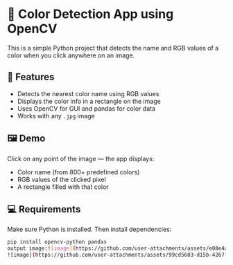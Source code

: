 # 🎨 Color Detection App using OpenCV

This is a simple Python project that detects the name and RGB values of a color when you click anywhere on an image.

## 📌 Features

- Detects the nearest color name using RGB values
- Displays the color info in a rectangle on the image
- Uses OpenCV for GUI and pandas for color data
- Works with any `.jpg` image

## 🖼 Demo

Click on any point of the image — the app displays:
- Color name (from 800+ predefined colors)
- RGB values of the clicked pixel
- A rectangle filled with that color

## 💻 Requirements

Make sure Python is installed. Then install dependencies:

```bash
pip install opencv-python pandas
output image:![image](https://github.com/user-attachments/assets/e08e4a24-a168-4e73-ba3d-0fd1e6cd7661)
![image](https://github.com/user-attachments/assets/99cd5683-d15b-4267-8b9f-59604d82eb14)

